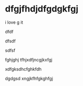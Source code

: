 # dfgjfhdjdfgdgkfgj

i love g
it



dfdf

dfsdf


sdfsf



fghjghj
tfhjxdfjncgjkxfgj


xdfgksdhcfghkfdh


dgdgsd
xngjkfhfgkghfgj